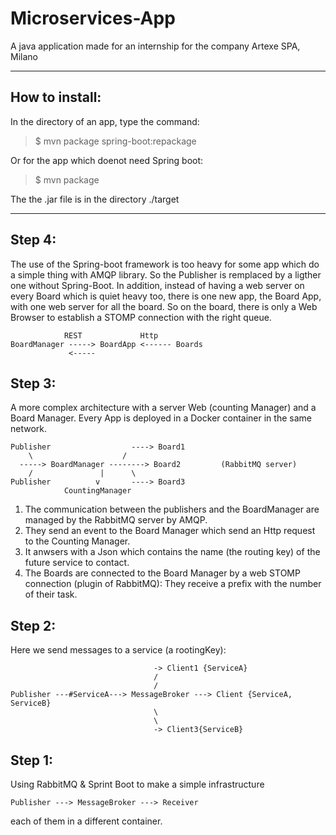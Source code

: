 # Microservices-App

A java application made for an internship for the company Artexe SPA, Milano

--------------

## How to install:

In the directory of an app, type the command:

> $ mvn package spring-boot:repackage

Or for the app which doenot need Spring boot:

> $ mvn package

The the .jar file is in the directory ./target

--------------


## Step 4:

The use of the Spring-boot framework is too heavy for some app which do a simple thing
with AMQP library. So the Publisher is remplaced by a ligther one without Spring-Boot.
In addition, instead of having a web server on every Board which is quiet heavy too,
there is one new app, the Board App, with one web server for all the board. So on the
board, there is only a Web Browser to establish a STOMP connection with the right
queue.

  				REST             Http
	BoardManager -----> BoardApp <------ Boards  
			     <-----




## Step 3:

A more complex architecture with a server Web (counting Manager) and a Board Manager.
Every App is deployed in a Docker container in the same network.



 	Publisher                  ----> Board1
		\ 					 /
   	  -----> BoardManager --------> Board2         (RabbitMQ server)
		/               |      \
 	Publisher          v       ----> Board3
            	CountingManager


1) The communication between the publishers and the BoardManager are managed by the
RabbitMQ server by AMQP.
2) They send an event to the Board Manager which send an Http request to the Counting Manager.  
3) It anwsers with a Json which contains the name (the routing key) of the future
service to contact.  
4) The Boards are connected to the Board Manager by a web STOMP connection (plugin of RabbitMQ): They receive a prefix with the number of their task.




## Step 2:

Here we send messages to a service (a rootingKey):



                                   	-> Client1 {ServiceA}
                                  	/
                                 	/
 	Publisher ---#ServiceA---> MessageBroker ---> Client {ServiceA, ServiceB}
                                 	\
                                  	\
                                   	-> Client3{ServiceB}



## Step 1:

Using RabbitMQ & Sprint Boot to make a simple infrastructure


  	Publisher ---> MessageBroker ---> Receiver

each of them in a different container.
